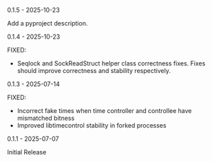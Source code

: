 0.1.5 - 2025-10-23

Add a pyproject description.

0.1.4 - 2025-10-23

FIXED:
- Seqlock and SockReadStruct helper class correctness fixes. Fixes should
  improve correctness and stability respectively.

0.1.3 - 2025-07-14

FIXED:
- Incorrect fake times when time controller and controllee have mismatched bitness
- Improved libtimecontrol stability in forked processes

0.1.1 - 2025-07-07

Initial Release
